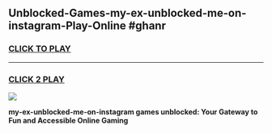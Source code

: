 
## Unblocked-Games-my-ex-unblocked-me-on-instagram-Play-Online #ghanr
<h3>
<a href="https://news.freeplayer.one?title=my-ex-unblocked-me-on-instagram&ref=3">CLICK TO PLAY</a></h3>
<hr>

<h3>
<a href="https://news.freeplayer.one?title=my-ex-unblocked-me-on-instagram&ref=3">CLICK 2 PLAY</a>
  
</h3>

<a href="https://news.freeplayer.one?title=my-ex-unblocked-me-on-instagram&ref=3"><img src="https://clearcache.store/games.png"></a>


**my-ex-unblocked-me-on-instagram games unblocked: Your Gateway to Fun and Accessible Online Gaming**

